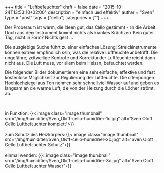 +++
title = "Luftbefeuchter"
draft = false
date = "2015-10-24T13:53:10+02:00"
description = "einfach und effektiv" 
auther = "Sven"
type = "post"
tags = ["cello"]
categories = [""]
+++

Der Proberaum ist warm, die Ideen gut, das Cello gestimmt - an die Arbeit. Doch aus dem Instrument kommt nichts als krankes Krächzen. Kein guter Tag, nicht in Form? Nichts geht …

Die ausgiebige Suche führt zu einer einfachen Lösung: Streichinstrumente können extrem empfindlich sein, was die relative Luftfeuchte anbetrifft. Die ungefähre, zeitweilige Kontrolle und Korrektur der Luftfeuchte reicht dann nicht aus. Die Luft muss, vor allem beim Heizen, befeuchtet werden.

Die folgenden Bilder dokumentieren eine sehr einfache, effektive und fast kostenlose Möglichkeit zur Regulierung der Luftfeuchte. Die offenporigen Hochlochziegel aus Ton nehmen sehr schnell viel Wasser auf und geben es langsam an die warme Luft, die von der Heizung durch die Löcher strömt, ab.

<br>
<br>
in Funktion:
{{< image class="image thumbnail" src="/img/humidifier/Sven_Oloff-cello-humidifier-1c.jpg" alt="Sven Oloff Cello Luftbefeuchter komplett">}}

<br>
<br>
zum Schutz des Heizkörpers:
{{< image class="image thumbnail" src="/img/humidifier/Sven_Oloff-cello-humidifier-2c.jpg" alt="Sven Oloff Cello Luftbefeuchter Schutz">}}

<br>
<br>
einmal wenden:
{{< image class="image thumbnail" src="/img/humidifier/Sven_Oloff-cello-humidifier-3c.jpg" alt="Sven Oloff Cello Luftbefeuchter Wasser">}}


